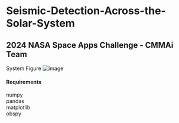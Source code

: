 # Seismic-Detection-Across-the-Solar-System
## 2024 NASA Space Apps Challenge - CMMAi Team
System Figure
![image](https://github.com/wei-che34/Seismic-Detection-Across-the-Solar-System/blob/main/framework.jpg)
#### Requirements
numpy\
pandas\
matplotlib\
obspy
